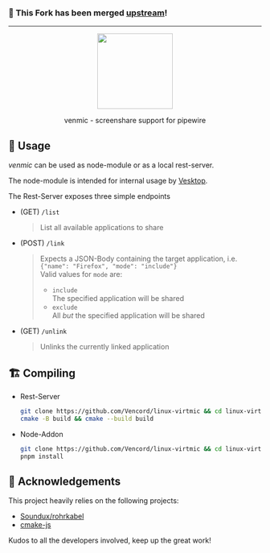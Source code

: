 ### 🥳 This Fork has been merged [upstream](https://github.com/Vencord/linux-virtmic)!

---

<div align="center">

<img src="https://avatars.githubusercontent.com/u/113042587" width="150">

<br/>

venmic - screenshare support for pipewire

</div>

## 📖 Usage

_venmic_ can be used as node-module or as a local rest-server.

The node-module is intended for internal usage by [Vesktop](https://github.com/Vencord/Vesktop).

The Rest-Server exposes three simple endpoints
* (GET) `/list`
  > List all available applications to share

* (POST) `/link`
  > Expects a JSON-Body containing the target application, i.e. `{"name": "Firefox", "mode": "include"}`  
  > Valid values for `mode` are:
  > * `include`  
  >    The specified application will be shared
  > * `exclude`  
  >    All _but_ the specified application will be shared

* (GET) `/unlink`
  > Unlinks the currently linked application

## 🏗️ Compiling

* Rest-Server
    ```bash
    git clone https://github.com/Vencord/linux-virtmic && cd linux-virtmic
    cmake -B build && cmake --build build
    ```

* Node-Addon
    ```bash
    git clone https://github.com/Vencord/linux-virtmic && cd linux-virtmic
    pnpm install
    ```

## 🤝 Acknowledgements

This project heavily relies on the following projects:

* [Soundux/rohrkabel](https://github.com/Soundux/rohrkabel/)
* [cmake-js](https://github.com/cmake-js/cmake-js)

Kudos to all the developers involved, keep up the great work!
